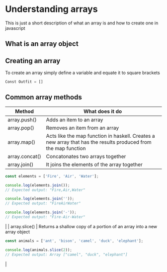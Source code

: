 # Understanding arrays

This is just a short description of what an array is and how to create one in javascript

## What is an array object

## Creating an array

To create an array simply define a variable and equate it to square brackets

```js
Const Outfit = []

```

## Common array methods

| Method | What does it do |
| --- | --- |
| array.push() | Adds an item to an array |
| array.pop() | Removes an item from an array |
| array.map() | Acts like the map function in haskell. Creates a new array that has the results produced from the map function |
| array.concat() | Concatonates two arrays together |
| array.join() | It joins the elements of the array together 
```js
const elements = ['Fire', 'Air', 'Water'];

console.log(elements.join());
// Expected output: "Fire,Air,Water"

console.log(elements.join(''));
// Expected output: "FireAirWater"

console.log(elements.join('-'));
// Expected output: "Fire-Air-Water"

```
|
| array.slice() | Returns a shallow copy of a portion of an array into a new array object 
```js
const animals = ['ant', 'bison', 'camel', 'duck', 'elephant'];

console.log(animals.slice(2));
// Expected output: Array ["camel", "duck", "elephant"]
```
|
